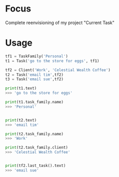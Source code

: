 # Focus
Complete reenvisioning of my project "Current Task"


# Usage

```python
tf1 = TaskFamily('Personal')
t1 = Task('go to the store for eggs', tf1)

tf2 = Client('Work', 'Celestial Wealth Coffee')
t2 = Task('email tim',tf2)
t3 = Task('email sue',tf2)

print(t1.text)
>>> 'go to the store for eggs'

print(t1.task_family.name)
>>> 'Personal'


print(t2.text)
>>> 'email tim'

print(t2.task_family.name)
>>> 'Work'

print(t2.task_family.client)
>>> 'Celestial Wealth Coffee'


print(tf2.last_task().text)
>>> 'email sue'
```